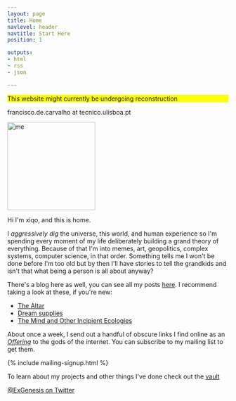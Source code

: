 ```yaml
---
layout: page
title: Home
navlevel: header
navtitle: Start Here
position: 1

outputs:
- html
- rss
- json

---
```


<p style="background-color:yellow">This website might currently be undergoing reconstruction</p>

francisco.de.carvalho at tecnico.ulisboa.pt

<img src="{{ site.url }}/assets/img/neiva.jpg" alt="me" width="200"/>

Hi I'm xiqo, and this is home. 

I _aggressively dig_ the universe, this world, and human experience so I'm spending every moment of my life deliberately building a grand theory of everything. Because of that I'm into memes, art, geopolitics, complex systems, computer science, in that order. Something tells me I won't be done before I'm too old but by then I'll have stories to tell the grandkids and isn't that what being a person is all about anyway?

There's a blog here as well, you can see all my posts [here](blog.html). I recommend taking a look at these, if you're new:

- [The Altar](_projects/the-altar.md)
- [Dream supplies](_posts/dream-supplies)
- [The Mind and Other Incipient Ecologies](_posts/the-mind-and-other-incipient-ecologies)

About once a week, I send out a handful of obscure links I find online as an [_Offering_](_projects/the-altar.md) to the gods of the internet. You can subscribe to my mailing list to get them.

{% include mailing-signup.html %}


To learn about my projects and other things I've done check out the [vault](vault.md)

[@ExGenesis on Twitter](https://twitter.com/home)
